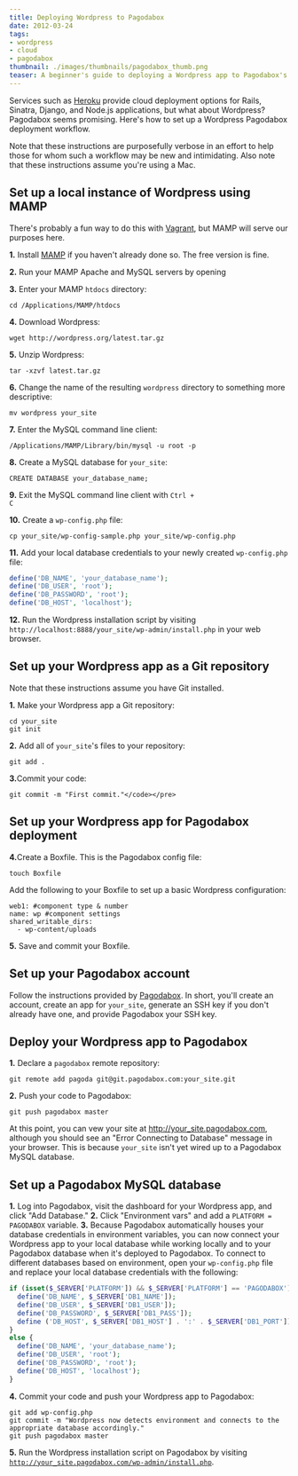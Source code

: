 ```yaml
---
title: Deploying Wordpress to Pagodabox
date: 2012-03-24
tags:
- wordpress
- cloud
- pagodabox
thumbnail: ./images/thumbnails/pagodabox_thumb.png
teaser: A beginner's guide to deploying a Wordpress app to Pagodabox's cloud service.
---
```


Services such as [Heroku](http://www.heroku.com/) provide cloud deployment options for Rails, Sinatra, Django, and Node.js applications, but what about Wordpress? Pagodabox seems promising. Here's how to set up a Wordpress Pagodabox deployment workflow.

Note that these instructions are purposefully verbose in an effort to help those for whom such a workflow may be new and intimidating. Also note that these instructions assume you're using a Mac.

## Set up a local instance of Wordpress using MAMP

There's probably a fun way to do this with [Vagrant](http://www.vagrantup.com/), but MAMP will serve our purposes here.

<b>1.</b> Install <a target="_blank" href="http://www.mamp.info/">MAMP</a> if you haven't already done so. The free version is fine.

<b>2.</b> Run your MAMP Apache and MySQL servers by opening

<b>3.</b> Enter your MAMP <code>htdocs</code> directory:

```
cd /Applications/MAMP/htdocs
```

<b>4.</b> Download Wordpress:

```
wget http://wordpress.org/latest.tar.gz
```

<b>5.</b> Unzip Wordpress:

```
tar -xzvf latest.tar.gz
```

<b>6.</b> Change the name of the resulting <code>wordpress</code> directory to something more descriptive:

```
mv wordpress your_site
```

<b>7.</b> Enter the MySQL command line client:

```
/Applications/MAMP/Library/bin/mysql -u root -p
```

<b>8.</b> Create a MySQL database for <code>your_site</code>:

```
CREATE DATABASE your_database_name;
```

<b>9.</b> Exit the MySQL command line client with <code>Ctrl + C</code>

<b>10.</b> Create a <code>wp-config.php</code> file:

```
cp your_site/wp-config-sample.php your_site/wp-config.php
```

<b>11.</b> Add your local database credentials to your newly created <code>wp-config.php</code> file:

```php
define('DB_NAME', 'your_database_name');
define('DB_USER', 'root');
define('DB_PASSWORD', 'root');
define('DB_HOST', 'localhost');
```

<b>12.</b> Run the Wordpress installation script by visiting <code>http://localhost:8888/your_site/wp-admin/install.php</code> in your web browser.</li>

## Set up your Wordpress app as a Git repository

Note that these instructions assume you have Git installed.

<b>1.</b> Make your Wordpress app a Git repository:

```
cd your_site
git init
```

<b>2.</b> Add all of <code>your_site</code>'s files to your repository:

```
git add .
```

<b>3.</b>Commit your code:

```
git commit -m "First commit."</code></pre>
```

## Set up your Wordpress app for Pagodabox deployment

<b>4.</b>Create a Boxfile. This is the Pagodabox config file:

```
touch Boxfile
```

Add the following to your Boxfile to set up a basic Wordpress configuration:

```
web1: #component type & number
name: wp #component settings
shared_writable_dirs:
  - wp-content/uploads
```

<b>5.</b> Save and commit your Boxfile.

## Set up your Pagodabox account

Follow the instructions provided by <a target="_blank" href="https://dashboard.pagodabox.com/account/register">Pagodabox</a>. In short, you'll create an account, create an app for <code>your_site</code>, generate an SSH key if you don't already have one, and provide Pagodabox your SSH key.

## Deploy your Wordpress app to Pagodabox

<b>1.</b> Declare a <code>pagodabox</code> remote repository:

```
git remote add pagoda git@git.pagodabox.com:your_site.git
```

<b>2.</b> Push your code to Pagodabox:

```
git push pagodabox master
```

At this point, you can vew your site at http://your_site.pagodabox.com, although you should see an "Error Connecting to Database" message in your browser. This is because <code>your_site</code> isn't yet wired up to a Pagodabox MySQL database.

## Set up a Pagodabox MySQL database

<b>1.</b> Log into Pagodabox, visit the dashboard for your Wordpress app, and click "Add Database."
<b>2.</b> Click "Environment vars" and add a <code>PLATFORM = PAGODABOX</code> variable.
<b>3.</b> Because Pagodabox automatically houses your database credentials in environment variables, you can now connect your Wordpress app to your local database while working locally and to your Pagodabox database when it's deployed to Pagodabox. To connect to different databases based on environment, open your <code>wp-config.php</code> file and replace your local database credentials with the following:

```php
if (isset($_SERVER['PLATFORM']) && $_SERVER['PLATFORM'] == 'PAGODABOX') {
  define('DB_NAME', $_SERVER['DB1_NAME']);
  define('DB_USER', $_SERVER['DB1_USER']);
  define('DB_PASSWORD', $_SERVER['DB1_PASS']);
  define ('DB_HOST', $_SERVER['DB1_HOST'] . ':' . $_SERVER['DB1_PORT']);
}
else {
  define('DB_NAME', 'your_database_name');
  define('DB_USER', 'root');
  define('DB_PASSWORD', 'root');
  define('DB_HOST', 'localhost');
}
```

<b>4.</b> Commit your code and push your Wordpress app to Pagodabox:

```
git add wp-config.php
git commit -m "Wordpress now detects environment and connects to the appropriate database accordingly."
git push pagodabox master
```

<b>5.</b> Run the Wordpress installation script on Pagodabox by visiting <code>http://your_site.pagodabox.com/wp-admin/install.php</code>.</li>
